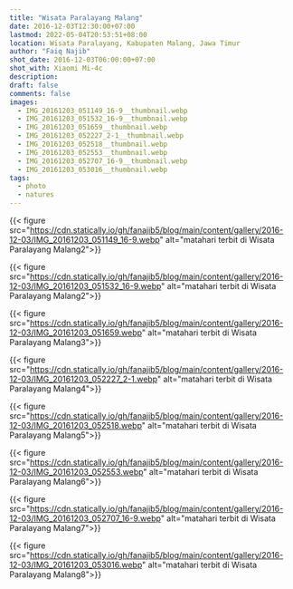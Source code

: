 ```yaml
---
title: "Wisata Paralayang Malang"
date: 2016-12-03T12:30:00+07:00
lastmod: 2022-05-04T20:53:51+08:00
location: Wisata Paralayang, Kabupaten Malang, Jawa Timur
author: "Faiq Najib"
shot_date: 2016-12-03T06:00:00+07:00
shot_with: Xiaomi Mi-4c
description:
draft: false
comments: false
images:
  - IMG_20161203_051149_16-9__thumbnail.webp
  - IMG_20161203_051532_16-9__thumbnail.webp
  - IMG_20161203_051659__thumbnail.webp
  - IMG_20161203_052227_2-1__thumbnail.webp
  - IMG_20161203_052518__thumbnail.webp
  - IMG_20161203_052553__thumbnail.webp
  - IMG_20161203_052707_16-9__thumbnail.webp
  - IMG_20161203_053016__thumbnail.webp
tags:
  - photo
  - natures
---
```


{{< figure src="https://cdn.statically.io/gh/fanajib5/blog/main/content/gallery/2016-12-03/IMG_20161203_051149_16-9.webp" alt="matahari terbit di Wisata Paralayang Malang2">}}

{{< figure src="https://cdn.statically.io/gh/fanajib5/blog/main/content/gallery/2016-12-03/IMG_20161203_051532_16-9.webp" alt="matahari terbit di Wisata Paralayang Malang2">}}

{{< figure src="https://cdn.statically.io/gh/fanajib5/blog/main/content/gallery/2016-12-03/IMG_20161203_051659.webp" alt="matahari terbit di Wisata Paralayang Malang3">}}

{{< figure src="https://cdn.statically.io/gh/fanajib5/blog/main/content/gallery/2016-12-03/IMG_20161203_052227_2-1.webp" alt="matahari terbit di Wisata Paralayang Malang4">}}

{{< figure src="https://cdn.statically.io/gh/fanajib5/blog/main/content/gallery/2016-12-03/IMG_20161203_052518.webp" alt="matahari terbit di Wisata Paralayang Malang5">}}

{{< figure src="https://cdn.statically.io/gh/fanajib5/blog/main/content/gallery/2016-12-03/IMG_20161203_052553.webp" alt="matahari terbit di Wisata Paralayang Malang6">}}

{{< figure src="https://cdn.statically.io/gh/fanajib5/blog/main/content/gallery/2016-12-03/IMG_20161203_052707_16-9.webp" alt="matahari terbit di Wisata Paralayang Malang7">}}

{{< figure src="https://cdn.statically.io/gh/fanajib5/blog/main/content/gallery/2016-12-03/IMG_20161203_053016.webp" alt="matahari terbit di Wisata Paralayang Malang8">}}
